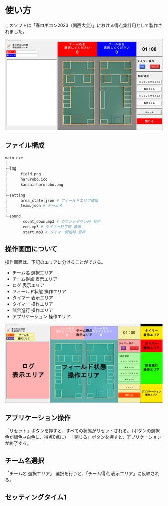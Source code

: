 # 使い方

このソフトは「春ロボコン2023（関西大会）」における得点集計用として製作されました。

![起動時の様子](/doc/img/start_up.png)

## ファイル構成

~~~bash
main.exe
│
├─img
│      field.png
│      harurobo.ico
│      kansai-harurobo.png
│
├─setting
│      area_state.json # フィールドエリア情報
│      team.json # チーム名
│
└─sound
        count_down.mp3 # カウントダウン時 音声
        end.mp3 # タイマー終了時 音声
        start.mp3 # タイマー開始時 音声
~~~

## 操作画面について

操作画面は、下記のエリアに分けることができる。

- チーム名 選択エリア
- チーム得点 表示エリア
- ログ 表示エリア
- フィールド状態 操作エリア
- タイマー 表示エリア
- タイマー 操作エリア
- 試合進行 操作エリア
- アプリケーション 操作エリア

![操作エリア](/doc/img/area.png)

## アプリケーション操作

「リセット」ボタンを押すと、すべての状態がリセットされる。（ボタンの選択色が緑色→白色に、得点0点に）
「閉じる」ボタンを押すと、アプリケーションが終了する。

## チーム名選択

「チーム名 選択エリア」
選択を行うと、「チーム得点 表示エリア」に反映される。

## セッティングタイム1
